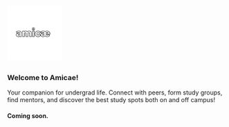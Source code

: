 # <img src="./images/amicae-logo/1.png" width="25%" alt="Amicae Logo">

### **Welcome to Amicae!**  
Your companion for undergrad life. Connect with peers, form study groups, find mentors, and discover the best study spots both on and off campus!

#### **Coming soon.**
